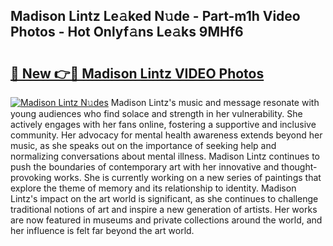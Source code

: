 ## Madison Lintz Le𝚊ked N𝚞de - Part-m1h Video Photos - Hot Onlyf𝚊ns Le𝚊ks 9MHf6

# <h2><a href="http://ab90549.deff.icu/?id=Madison+Lintz">🔗 New 👉🔴 Madison Lintz VIDEO Photos</a></h2>

[![Madison Lintz N𝚞des](https://i.imgur.com/rIISA9y.gif)](http://ab90549.deff.icu/?id=Madison+Lintz)
Madison Lintz's music and message resonate with young audiences who find solace and strength in her vulnerability. She actively engages with her fans online, fostering a supportive and inclusive community. Her advocacy for mental health awareness extends beyond her music, as she speaks out on the importance of seeking help and normalizing conversations about mental illness. Madison Lintz continues to push the boundaries of contemporary art with her innovative and thought-provoking works. She is currently working on a new series of paintings that explore the theme of memory and its relationship to identity. Madison Lintz's impact on the art world is significant, as she continues to challenge traditional notions of art and inspire a new generation of artists. Her works are now featured in museums and private collections around the world, and her influence is felt far beyond the art world.

